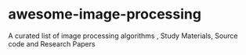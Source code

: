 # awesome-image-processing
A curated list of image processing algorithms , Study Materials, Source code and Research Papers
